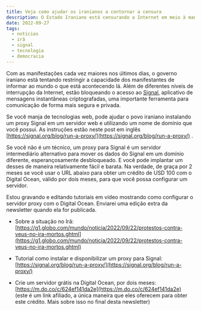 ```yaml
---
title: Veja como ajudar os iranianos a contornar a censura
description: O Estado Iraniano está censurando a Internet em meio à manifestações no país, veja como você pode ajudar os iranianos a contornar a censura.
date: 2022-09-27
tags:
  - notícias
  - irã
  - signal
  - tecnologia
  - democracia
---
```


Com as manifestações cada vez maiores nos últimos dias, o governo iraniano está tentando restringir a capacidade dos manifestantes de informar ao mundo o que está acontecendo lá. Além de diferentes níveis de interrupção da Internet, estão bloqueando o acesso ao [Signal](https://signal.org/pt_BR/), aplicativo de mensagens instantâneas criptografadas, uma importante ferramenta para comunicação de forma mais segura e privada.

Se você manja de tecnologias web, pode ajudar o povo iraniano instalando um proxy Signal em um servidor web e utilizando um nome de domínio que você possui. As instruções estão neste post em inglês [https://signal.org/blog/run-a-proxy/](https://signal.org/blog/run-a-proxy/) .

Se você não é um técnico, um proxy para Signal é um servidor intermediário alternativo para mover os dados do Signal em um domínio diferente, esperançosamente desbloqueado. E você pode implantar um desses de maneira relativamente fácil e barata. Na verdade, de graça por 2 meses se você usar o URL abaixo para obter um crédito de USD 100 com o Digital Ocean, válido por dois meses, para que você possa configurar um servidor.

Estou gravando e editando tutoriais em vídeo mostrando como configurar o servidor proxy com o Digital Ocean. Enviarei uma edição extra da newsletter quando ela for publicada.

- Sobre a situação no Irã: [https://g1.globo.com/mundo/noticia/2022/09/22/protestos-contra-veus-no-ira-mortos.ghtml](https://g1.globo.com/mundo/noticia/2022/09/22/protestos-contra-veus-no-ira-mortos.ghtml)

- Tutorial como instalar e disponibilizar um proxy para Signal: [https://signal.org/blog/run-a-proxy/](https://signal.org/blog/run-a-proxy/)

- Crie um servidor grátis na Digital Ocean, por dois meses: [https://m.do.co/c/624ef141da2e](https://m.do.co/c/624ef141da2e)
    (este é um link afiliado, a única maneira que eles oferecem para obter este crédito. Mais sobre isso no final desta newsletter)

